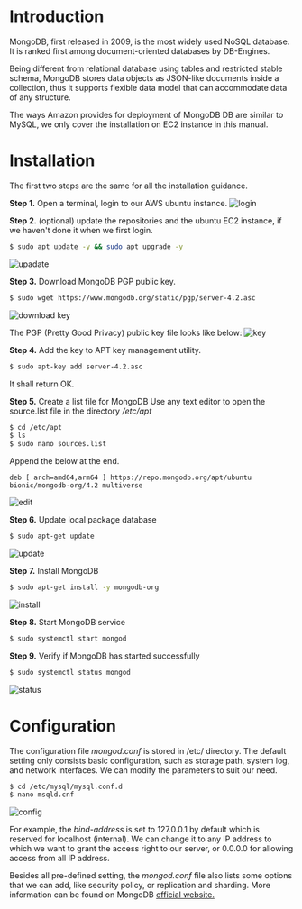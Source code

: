 # Introduction
MongoDB, first released in 2009, is the most widely used NoSQL database. It is ranked first among document-oriented databases by DB-Engines. 

Being different from relational database using tables and restricted stable schema, MongoDB stores data objects as JSON-like documents inside a collection, thus it supports flexible data model that can accommodate data of any structure. 

The ways Amazon provides for deployment of MongoDB DB are similar to MySQL, we only cover the installation on EC2 instance in this manual.

# Installation
The first two steps are the same for all the installation guidance.

**Step 1.** Open a terminal, login to our AWS ubuntu instance.
![login](../../assets/images/login.png)

**Step 2.** (optional) update the repositories and the ubuntu EC2 instance, if we haven't done it when we first login.
```bash
$ sudo apt update -y && sudo apt upgrade -y
```
![upadate](../../assets/images/update.png)

**Step 3.** Download MongoDB PGP  public key.
```bash
$ sudo wget https://www.mongodb.org/static/pgp/server-4.2.asc
```
![download key](../../assets/images/mongo-key.png)

The PGP (Pretty Good Privacy) public key file looks like below:
![key](../../assets/images/mongo-key2.png)

**Step 4.** Add the key to APT key management utility.

```bash
$ sudo apt-key add server-4.2.asc
```
It shall return OK.

**Step 5.** Create a list file for MongoDB
Use any text editor to open the source.list file in the directory */etc/apt*
```bash
$ cd /etc/apt
$ ls
$ sudo nano sources.list
```
Append the below at the end.
```
deb [ arch=amd64,arm64 ] https://repo.mongodb.org/apt/ubuntu bionic/mongodb-org/4.2 multiverse
```
![edit](../../assets/images/mongo-source.png)

**Step 6.** Update local package database
```bash
$ sudo apt-get update
```
![update](../../assets/images/mongo-update.png)

**Step 7.** Install MongoDB
```bash
$ sudo apt-get install -y mongodb-org
```
![install](../../assets/images/mongo-install.png)


**Step 8.** Start MongoDB service
```bash
$ sudo systemctl start mongod
```

**Step 9.** Verify if MongoDB has started successfully
```bash
$ sudo systemctl status mongod
```
![status](../../assets/images/mongo-status.png)

# Configuration
The configuration file *mongod.conf* is stored in /etc/ directory. The default setting only consists basic configuration, such as storage path, system log, and network interfaces. We can modify the parameters to suit our need. 

```bash
$ cd /etc/mysql/mysql.conf.d
$ nano msqld.cnf
```
![config](../../assets/images/mongo-conf.png)

For example, the *bind-address* is set to 127.0.0.1 by default which is reserved for localhost (internal). We can change it to any IP address to which we want to grant the access right to our server, or 0.0.0.0 for allowing access from all IP address.

Besides all pre-defined setting, the *mongod.conf* file also lists some options that we can add, like security policy, or replication and sharding. More information can be found on MongoDB [official website.](https://docs.mongodb.com/manual/)